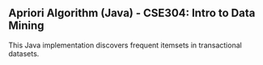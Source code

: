 ## Apriori Algorithm (Java) - CSE304: Intro to Data Mining
This Java implementation discovers frequent itemsets in transactional datasets. 
